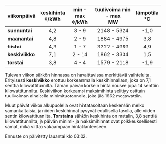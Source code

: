 | viikonpäivä  | keskihinta<br>¢/kWh | min - max<br>¢/kWh | tuulivoima min - max<br>MW | lämpötila<br>°C |
|:-------------|:----------------:|:----------------:|:-------------:|:-------------:|
| **sunnuntai**  |      4,2      |      3 - 9      |   2148 - 5324   |     -1,0      |
| **maanantai**  |      4,8      |      2 - 9      |   1884 - 4975   |      3,8      |
| **tiistai**    |      4,3      |      1 - 7      |   3222 - 4989   |      4,9      |
| **keskiviikko**|      7,1      |     2 - 14      |   1862 - 3334   |      1,5      |
| **torstai**    |      3,8      |      4 - 4      |   1579 - 2118   |     -1,9      |

Tulevan viikon sähkön hinnassa on havaittavissa merkittäviä vaihteluita. Erityisesti **keskiviikko** erottuu korkeammalla keskihinnallaan, joka on 7,1 senttiä kilowattitunnilta. Tämän päivän korkein hinta nousee jopa 14 senttiin kilowattitunnilta. Keskiviikon korkeampi maksimihinta selittyy osittain tuulivoiman alhaisella minimituotannolla, joka jää 1862 megawattiin.

Muut päivät viikon alkupuolella ovat hintatasoltaan keskenään melko samankaltaisia, ja niiden keskihinnat pysyvät edullisella tasolla, alle viiden sentin kilowattitunnilta. **Torstaina** sähkön keskihinta on matalin, 3,8 senttiä kilowattitunnilta, ja päivän minimi- ja maksimihinnat ovat poikkeuksellisesti samat, mikä viittaa vakaampaan hintatilanteeseen.

Ennuste on päivitetty lauantai klo 03:02.